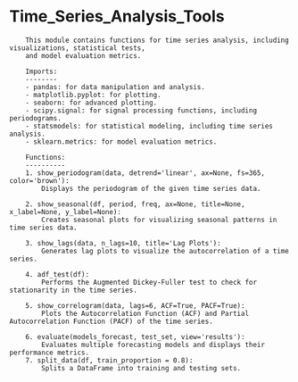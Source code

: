 # Time_Series_Analysis_Tools

        This module contains functions for time series analysis, including visualizations, statistical tests, 
        and model evaluation metrics.
        
        Imports:
        --------
        - pandas: for data manipulation and analysis.
        - matplotlib.pyplot: for plotting.
        - seaborn: for advanced plotting.
        - scipy.signal: for signal processing functions, including periodograms.
        - statsmodels: for statistical modeling, including time series analysis.
        - sklearn.metrics: for model evaluation metrics.
        
        Functions:
        ----------
        1. show_periodogram(data, detrend='linear', ax=None, fs=365, color='brown'):
            Displays the periodogram of the given time series data.
        
        2. show_seasonal(df, period, freq, ax=None, title=None, x_label=None, y_label=None):
            Creates seasonal plots for visualizing seasonal patterns in time series data.
        
        3. show_lags(data, n_lags=10, title='Lag Plots'):
            Generates lag plots to visualize the autocorrelation of a time series.
        
        4. adf_test(df):
            Performs the Augmented Dickey-Fuller test to check for stationarity in the time series.
        
        5. show_correlogram(data, lags=6, ACF=True, PACF=True):
            Plots the Autocorrelation Function (ACF) and Partial Autocorrelation Function (PACF) of the time series.
        
        6. evaluate(models_forecast, test_set, view='results'):
            Evaluates multiple forecasting models and displays their performance metrics.
        7. split_data(df, train_proportion = 0.8):
            Splits a DataFrame into training and testing sets.


